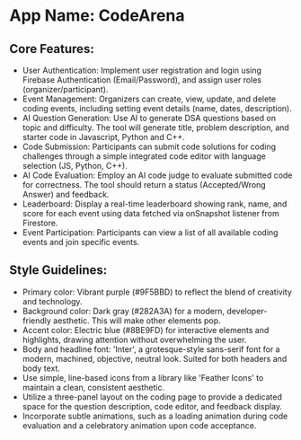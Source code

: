 # **App Name**: CodeArena

## Core Features:

- User Authentication: Implement user registration and login using Firebase Authentication (Email/Password), and assign user roles (organizer/participant).
- Event Management: Organizers can create, view, update, and delete coding events, including setting event details (name, dates, description).
- AI Question Generation: Use AI to generate DSA questions based on topic and difficulty.  The tool will generate title, problem description, and starter code in Javascript, Python and C++.
- Code Submission: Participants can submit code solutions for coding challenges through a simple integrated code editor with language selection (JS, Python, C++).
- AI Code Evaluation: Employ an AI code judge to evaluate submitted code for correctness.  The tool should return a status (Accepted/Wrong Answer) and feedback.
- Leaderboard: Display a real-time leaderboard showing rank, name, and score for each event using data fetched via onSnapshot listener from Firestore.
- Event Participation: Participants can view a list of all available coding events and join specific events.

## Style Guidelines:

- Primary color: Vibrant purple (#9F5BBD) to reflect the blend of creativity and technology.
- Background color: Dark gray (#282A3A) for a modern, developer-friendly aesthetic. This will make other elements pop.
- Accent color: Electric blue (#8BE9FD) for interactive elements and highlights, drawing attention without overwhelming the user.
- Body and headline font: 'Inter', a grotesque-style sans-serif font for a modern, machined, objective, neutral look.  Suited for both headers and body text.
- Use simple, line-based icons from a library like 'Feather Icons' to maintain a clean, consistent aesthetic.
- Utilize a three-panel layout on the coding page to provide a dedicated space for the question description, code editor, and feedback display.
- Incorporate subtle animations, such as a loading animation during code evaluation and a celebratory animation upon code acceptance.